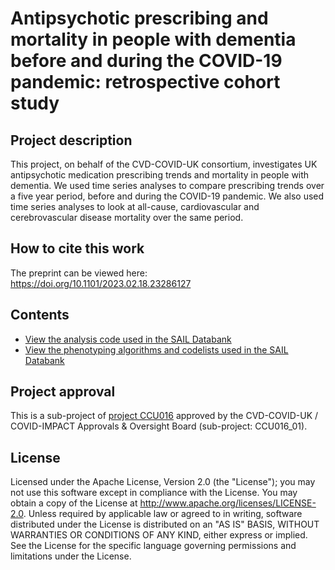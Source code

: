 # Antipsychotic prescribing and mortality in people with dementia before and during the COVID-19 pandemic: retrospective cohort study

## Project description
This project, on behalf of the CVD-COVID-UK consortium, investigates UK antipsychotic medication prescribing trends and mortality in people with dementia. We used time series analyses to compare prescribing trends over a five year period, before and during the COVID-19 pandemic. We also used time series analyses to look at all-cause, cardiovascular and cerebrovascular disease mortality over the same period. 

## How to cite this work

The preprint can be viewed here: https://doi.org/10.1101/2023.02.18.23286127

## Contents

* [View the analysis code used in the SAIL Databank](https://github.com/BHFDSC/CCU0XX_XX/tree/main/code)
* [View the phenotyping algorithms and codelists used in the SAIL Databank](https://github.com/BHFDSC/CCU0XX_XX/tree/main/phenotypes)

## Project approval

This is a sub-project of [project CCU016](https://github.com/BHFDSC/CCU016) approved by the CVD-COVID-UK / COVID-IMPACT Approvals & Oversight Board (sub-project: CCU016_01).

## License

Licensed under the Apache License, Version 2.0 (the "License"); you may not use this software except in compliance with the License. You may obtain a copy of the License at http://www.apache.org/licenses/LICENSE-2.0. Unless required by applicable law or agreed to in writing, software distributed under the License is distributed on an "AS IS" BASIS, WITHOUT WARRANTIES OR CONDITIONS OF ANY KIND, either express or implied. See the License for the specific language governing permissions and limitations under the License.
